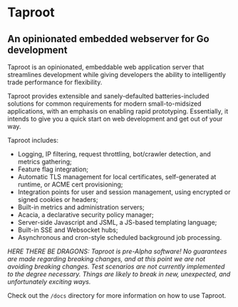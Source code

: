 # Taproot
## An opinionated embedded webserver for Go development

Taproot is an opinionated, embeddable web application server that streamlines development while giving developers the 
ability to intelligently trade performance for flexibility. 

Taproot provides extensible and sanely-defaulted batteries-included solutions for common requirements for modern 
small-to-midsized applications, with an emphasis on enabling rapid prototyping. Essentially, it intends to give you a quick 
start on web development and get out of your way.

Taproot includes:
- Logging, IP filtering, request throttling, bot/crawler detection, and metrics gathering;
- Feature flag integration;
- Automatic TLS management for local certificates, self-generated at runtime, or ACME cert provisioning;
- Integration points for user and session management, using encrypted or signed cookies or headers;
- Built-in metrics and administration servers;
- Acacia, a declarative security policy manager;
- Server-side Javascript and JSML, a JS-based templating language;
- Built-in SSE and Websocket hubs;
- Asynchronous and cron-style scheduled background job processing.

*HERE THERE BE DRAGONS: Taproot is pre-Alpha software! No guarantees are made regarding breaking changes, and at this point we are not avoiding 
breaking changes. Test scenarios are not currently implemented to the degree necessary. Things are likely to break in new, unexpected, and unfortunately exciting ways.*


Check out the `/docs` directory for more information on how to use Taproot.